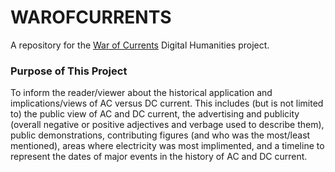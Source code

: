 # WAROFCURRENTS
A repository for the [War of Currents](http://warofcurrents.newtfire.org/) Digital Humanities project.


### Purpose of This Project
To inform the reader/viewer about the historical application and implications/views of AC versus DC current. This includes (but is not limited to) the public view of AC and DC current, the advertising and publicity (overall negative or positive adjectives and verbage used to describe them), public demonstrations, contributing figures (and who was the most/least mentioned), areas where electricity was most implimented, and a timeline to represent the dates of major events in the history of AC and DC current.
